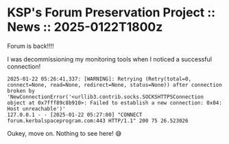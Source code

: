 # KSP's Forum Preservation Project :: News :: 2025-0122T1800z

Forum is back!!!!

I was decommissioning my monitoring tools when I noticed a successful connection! 

```
2025-01-22 05:26:41,337: [WARNING]: Retrying (Retry(total=0, connect=None, read=None, redirect=None, status=None)) after connection broken by 'NewConnectionError('<urllib3.contrib.socks.SOCKSHTTPSConnection object at 0x7fff89c8b910>: Failed to establish a new connection: 0x04: Host unreachable')'
127.0.0.1 - - [2025-01-22 05:27:00] "CONNECT forum.kerbalspaceprogram.com:443 HTTP/1.1" 200 75 26.523026
```

Oukey, move on. Nothing to see here! 😅
